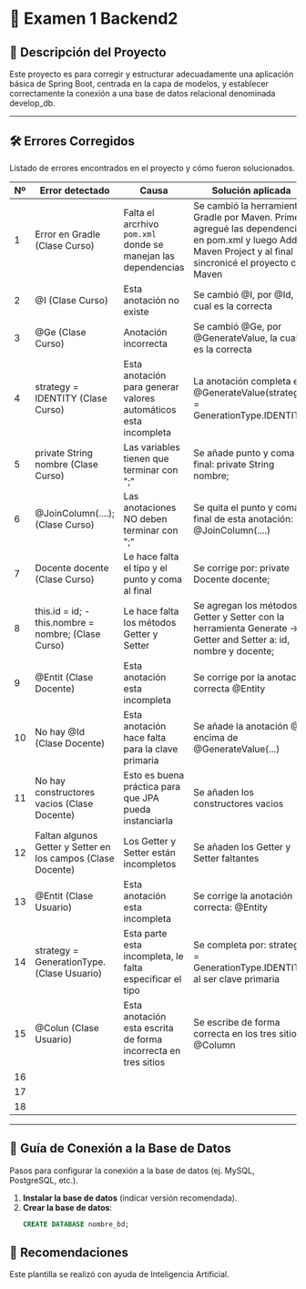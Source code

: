 # 📌 Examen 1 Backend2 

## 📝 Descripción del Proyecto
Este proyecto es para corregir y estructurar adecuadamente
una aplicación básica de Spring Boot, centrada en la capa de modelos, y establecer
correctamente la conexión a una base de datos relacional denominada develop_db.

---

## 🛠️ Errores Corregidos
Listado de errores encontrados en el proyecto y cómo fueron solucionados.

| Nº | Error detectado                                              | Causa                                                           | Solución aplicada                                                                                                                                               |
|----|--------------------------------------------------------------|-----------------------------------------------------------------|-----------------------------------------------------------------------------------------------------------------------------------------------------------------|
| 1  | Error en Gradle (Clase Curso)                                | Falta el arcrhivo `pom.xml` donde se manejan las dependencias   | Se cambió la herramienta Gradle por Maven. Primero agregué las dependencias en pom.xml y luego Add as Maven Project y al final sincronicé el proyecto con Maven |
| 2  | @I (Clase Curso)                                             | Esta anotación no existe                                        | Se cambió @I, por @Id, la cual es la correcta                                                                                                                   |
| 3  | @Ge (Clase Curso)                                            | Anotación incorrecta                                            | Se cambió @Ge, por @GenerateValue, la cual es la correcta                                                                                                       |
| 4  | strategy = IDENTITY (Clase Curso)                            | Esta anotación para generar valores automáticos esta incompleta | La anotación completa es @GenerateValue(strategy = GenerationType.IDENTITY)                                                                                     |
| 5  | private String nombre (Clase Curso)                          | Las variables tienen que terminar con ";"                       | Se añade punto y coma al final: private String nombre;                                                                                                          |
| 6  | @JoinColumn(....); (Clase Curso)                             | Las anotaciones NO deben terminar con ";"                       | Se quita el punto y coma al final de esta anotación: @JoinColumn(....)                                                                                          |
| 7  | Docente docente (Clase Curso)                                | Le hace falta el tipo y el punto y coma al final                | Se corrige por: private Docente docente;                                                                                                                        |
| 8  | this.id = id; - this.nombre = nombre; (Clase Curso)          | Le hace falta los métodos Getter y Setter                       | Se agregan los métodos Getter y Setter con la herramienta Generate -> Getter and Setter a: id, nombre y docente;                                                |
| 9  | @Entit (Clase Docente)                                       | Esta anotación esta incompleta                                  | Se corrige por la anotación correcta @Entity                                                                                                                    |
| 10 | No hay @Id (Clase Docente)                                   | Esta anotación hace falta para la clave primaria                | Se añade la anotación @Id encima de @GenerateValue(...)                                                                                                         |
| 11 | No hay constructores vacios (Clase Docente)                  | Esto es buena práctica para que JPA pueda instanciarla          | Se añaden los constructores vacios                                                                                                                              |
| 12 | Faltan algunos Getter y Setter en los campos (Clase Docente) | Los Getter y Setter están incompletos                           | Se añaden los Getter y Setter faltantes                                                                                                                         |
| 13 | @Entit (Clase Usuario)                                       | Esta anotación esta incompleta                                  | Se corrige la anotación correcta: @Entity                                                                                                                       |
| 14 | strategy = GenerationType. (Clase Usuario)                   | Esta parte esta incompleta, le falta especificar el tipo        | Se completa por: strategy = GenerationType.IDENTITY al ser clave primaria                                                                                       |
| 15 | @Colun (Clase Usuario)                                       | Esta anotación esta escrita de forma incorrecta en tres sitios  | Se escribe de forma correcta en los tres sitios: @Column                                                                                                        |
| 16 |                                                              |                                                                 |                                                                                                                                                                 |
| 17 |                                                              |                                                                 |                                                                                                                                                                 |
| 18 |                                                              |                                                                 |                                                                                                                                                                 |



---

## 🔌 Guía de Conexión a la Base de Datos
Pasos para configurar la conexión a la base de datos (ej. MySQL, PostgreSQL, etc.).

1. **Instalar la base de datos** (indicar versión recomendada).
2. **Crear la base de datos**:
   ```sql
   CREATE DATABASE nombre_bd;


## 📝 Recomendaciones 
Este plantilla se realizó con ayuda de Inteligencia Artificial.